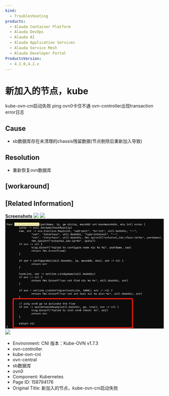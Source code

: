 ```yaml
---
kind:
  - Troubleshooting
products:
  - Alauda Container Platform
  - Alauda DevOps
  - Alauda AI
  - Alauda Application Services
  - Alauda Service Mesh
  - Alauda Developer Portal
ProductsVersion:
  - 4.1.0,4.2.x
---
```

<!-- A type of document that involves encountering a fault, diagnosing it, performing root cause analysis, and providing solutions. -->

# 新加入的节点，kube

kube-ovn-cni启动失败 ping ovn0卡住不通 ovn-controller出现transaction error日志

## Cause
- sb数据库存在未清理的chassis残留数据(节点剔除后重新加入导致)

## Resolution
- 重新恢复ovn数据库

## [workaround]

## [Related Information]
**Screenshots**
![](assets/xin-jia-ru-de-jie-dian-kube-ovn-cniqi-dong-shi-bai/image-2023-8-14_19-59-50.png)
![](assets/xin-jia-ru-de-jie-dian-kube-ovn-cniqi-dong-shi-bai/image-2023-8-14_20-0-51.png)
![](assets/xin-jia-ru-de-jie-dian-kube-ovn-cniqi-dong-shi-bai/image-2023-8-14_20-4-3.png)
![](assets/xin-jia-ru-de-jie-dian-kube-ovn-cniqi-dong-shi-bai/image-2023-8-14_20-4-53.png)
- Environment: CNI 版本：Kube-OVN v1.7.3
- ovn-controller
- kube-ovn-cni
- ovn-central
- sb数据库
- ovn0
- Component: Kubernetes
- Page ID: 158794176
- Original Title: 新加入的节点，kube-ovn-cni启动失败
